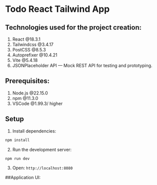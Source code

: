 # Todo React Tailwind App
## Technologies used for the project creation:
1. React @18.3.1
2. Tailwindcss @3.4.17
3. PostCSS @8.5.3
4. Autoprefixer @10.4.21
5. Vite @5.4.18
6. JSONPlaceholder API — Mock REST API for testing and prototyping.

## Prerequisites:
1. Node.js @22.15.0
2. npm @11.3.0
3. VSCode @1.99.3/ higher
   
## Setup
1. Install dependencies:
```bash
npm install
```
2. Run the development server:
```bash
npm run dev
```
3. Open: ```http://localhost:8080```

##Application UI:
